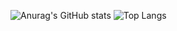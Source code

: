 ![Anurag's GitHub stats](https://github-readme-stats-cyberstefnef.vercel.app/api?username=cyberstefnef&count_private=true&show_icons=true&theme=transparent)
![Top Langs](https://github-readme-stats-cyberstefnef.vercel.app/api/top-langs/?username=cyberstefnef&layout=compact&theme=transparent&hide=Makefile&langs_count=10)
